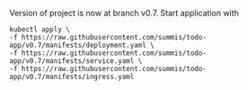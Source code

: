 Version of project is now at branch v0.7. Start application with
```console
kubectl apply \
-f https://raw.githubusercontent.com/summis/todo-app/v0.7/manifests/deployment.yaml \
-f https://raw.githubusercontent.com/summis/todo-app/v0.7/manifests/service.yaml \
-f https://raw.githubusercontent.com/summis/todo-app/v0.7/manifests/ingress.yaml
```
